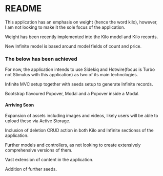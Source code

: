 # README
This application has an emphasis on weight (hence the word kilo), however, I am not looking to make it the sole focus of the application.

Weight has been recently implemented into the Kilo model and Kilo records.

New Infinite model is based around model fields of count and price.

### The below has been achieved
For now, the application intends to use Sidekiq and Hotwire(focus is Turbo not Stimulus with this application) as two of its main technologies.

Infinite MVC setup together with seeds setup to generate Infinite records.

Bootstrap flavoured Popover, Modal and a Popover inside a Modal.

#### Arriving Soon
Expansion of assets including images and videos, likely users will be able to upload these via Active Storage.

Inclusion of deletion CRUD action in both Kilo and Infinite sectionss of the application.

Further models and controllers, as not looking to create extensively comprehensive versions of them.

Vast extension of content in the application.

Addition of further seeds.
